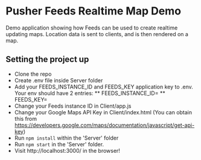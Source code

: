 # Pusher Feeds Realtime Map Demo
Demo application showing how Feeds can be used to create realtime updating maps. Location data is sent to clients, and is then rendered on a map.

## Setting the project up

* Clone the repo
* Create .env file inside Server folder
* Add your FEEDS_INSTANCE_ID and FEEDS_KEY application key to .env. Your env should have 2 entries:
** FEEDS_INSTANCE_ID=<YOUR INSTANCE ID HERE>
** FEEDS_KEY=<YOUR FEEDS KEY HERE>
* Change your Feeds instance ID in Client/app.js 
* Change your Google Maps API Key in Client/index.html (You can obtain this from https://developers.google.com/maps/documentation/javascript/get-api-key)
* Run ```npm install``` within the 'Server' folder
* Run ```npm start``` in the 'Server' folder.
* Visit http://localhost:3000/ in the browser!
